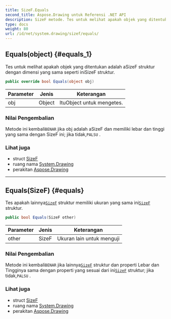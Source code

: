 ```yaml
---
title: SizeF.Equals
second_title: Aspose.Drawing untuk Referensi .NET API
description: SizeF metode. Tes untuk melihat apakah objek yang ditentukan adalah aSizeF struktur dengan dimensi yang sama seperti iniSizeF struktur.
type: docs
weight: 80
url: /id/net/system.drawing/sizef/equals/
---
```

## Equals(object) {#equals_1}

Tes untuk melihat apakah objek yang ditentukan adalah aSizeF struktur dengan dimensi yang sama seperti iniSizeF struktur.

```csharp
public override bool Equals(object obj)
```

| Parameter | Jenis | Keterangan |
| --- | --- | --- |
| obj | Object | ItuObject untuk mengetes. |

### Nilai Pengembalian

Metode ini kembali`BENAR` jika obj adalah aSizeF dan memiliki lebar dan tinggi yang sama dengan SizeF ini; jika tidak,`PALSU` .

### Lihat juga

* struct [SizeF](../)
* ruang nama [System.Drawing](../../sizef/)
* perakitan [Aspose.Drawing](../../../)

---

## Equals(SizeF) {#equals}

Tes apakah lainnya[`SizeF`](../) struktur memiliki ukuran yang sama ini[`SizeF`](../) struktur.

```csharp
public bool Equals(SizeF other)
```

| Parameter | Jenis | Keterangan |
| --- | --- | --- |
| other | SizeF | Ukuran lain untuk menguji |

### Nilai Pengembalian

Metode ini kembali`BENAR` jika lainnya[`SizeF`](../) struktur dan properti Lebar dan Tingginya sama dengan properti yang sesuai dari ini[`SizeF`](../) struktur; jika tidak,`PALSU` .

### Lihat juga

* struct [SizeF](../)
* ruang nama [System.Drawing](../../sizef/)
* perakitan [Aspose.Drawing](../../../)


